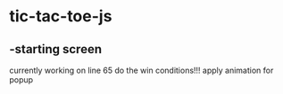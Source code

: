 # tic-tac-toe-js

## -starting screen

currently working on line 65 do the win conditions!!!
apply animation for popup
